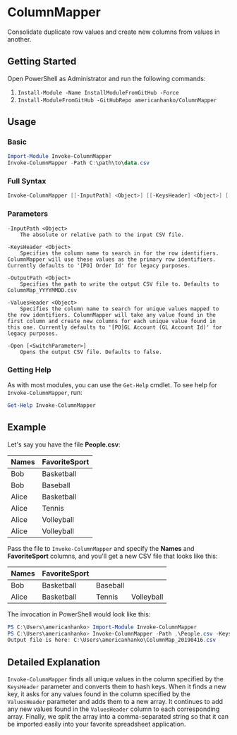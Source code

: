 # ColumnMapper

Consolidate duplicate row values and create new columns from values in another.

## Getting Started

Open PowerShell as Administrator and run the following commands:

1. `Install-Module -Name InstallModuleFromGitHub -Force`
1. `Install-ModuleFromGitHub -GitHubRepo americanhanko/ColumnMapper`

## Usage

### Basic

```powershell
Import-Module Invoke-ColumnMapper
Invoke-ColumnMapper -Path C:\path\to\data.csv
```

### Full Syntax

```powershell
Invoke-ColumnMapper [[-InputPath] <Object>] [[-KeysHeader] <Object>] [[-OutputPath] <Object>] [[-ValuesHeader] <Object>] [-NoExport] [-Open] [<CommonParameters>]
```

### Parameters

    -InputPath <Object>
        The absolute or relative path to the input CSV file.

    -KeysHeader <Object>
        Specifies the column name to search in for the row identifiers. ColumnMapper will use these values as the primary row identifiers. Currently defaults to '[PO] Order Id' for legacy purposes.

    -OutputPath <Object>
        Specifies the path to write the output CSV file to. Defaults to ColumnMap_YYYYMMDD.csv

    -ValuesHeader <Object>
        Specifies the column name to search for unique values mapped to the row identifiers. ColumnMapper will take any value found in the first column and create new columns for each unique value found in this one. Currently defaults to '[PO]GL Account (GL Account Id)' for legacy purposes.

    -Open [<SwitchParameter>]
        Opens the output CSV file. Defaults to false.

### Getting Help

As with most modules, you can use the `Get-Help` cmdlet. To see help for `Invoke-ColumnMapper`, run:

```powershell
Get-Help Invoke-ColumnMapper
```

## Example

Let's say you have the file **People.csv**:

| Names | FavoriteSport |
|-------|---------------|
| Bob   | Basketball    |
| Bob   | Baseball      |
| Alice | Basketball    |
| Alice | Tennis        |
| Alice | Volleyball    |
| Alice | Volleyball    |

Pass the file to `Invoke-ColumnMapper` and specify the **Names** and **FavoriteSport** columns, and you'll get a new CSV file that looks like this:

| Names | FavoriteSport |          |            |
|-------|---------------|----------|------------|
| Bob   | Basketball    | Baseball |            |
| Alice | Basketball    | Tennis   | Volleyball |

The invocation in PowerShell would look like this:

```powershell
PS C:\Users\americanhanko> Import-Module Invoke-ColumnMapper
PS C:\Users\americanhanko> Invoke-ColumnMapper -Path .\People.csv -KeysHeader Names -ValuesHeader FavoriteSport
Output file is here: C:\Users\americanhanko\ColumnMap_20190416.csv
```

## Detailed Explanation

`Invoke-ColumnMapper` finds all unique values in the column specified by the `KeysHeader` parameter and converts them to hash keys. When it finds a new key,
it asks for any values found in the column specified by the `ValuesHeader` parameter and adds them to a new array. It continues to add any new values
found in the `ValuesHeader` column to each corresponding array. Finally, we split the array into a comma-separated string so that it can be imported
easily into your favorite spreadsheet application.
